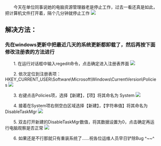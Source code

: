 　　今天在单位同事说她的电脑资源管理器老是停止工作，过去一看还真是如此，把计算机文件打开着，隔个几分钟就停止工作
<img src = 'https://img2020.cnblogs.com/blog/2034475/202012/2034475-20201208141308281-1965155116.png'>
　　

## 解决方法：

### 先在windows更新中把最近几天的系统更新都卸载了，然后再按下面修改注册表的方法进行

　　1. 在运行对话框中输入regedit命令，点击确定进入注册表界面
<img src = 'https://img2020.cnblogs.com/blog/2034475/202012/2034475-20201208141403833-663526148.png'>
　　

 　　2. 依次定位到注册表项：HKEY_CURRENT_USER\Software\Microsoft\Windows\CurrentVersion\Policies
<img src = 'https://img2020.cnblogs.com/blog/2034475/202012/2034475-20201208141545834-1138328548.png'>
 　　 

 　　3. 右键点击Policies项，选择【新建】，【项】将其命名为 System
<img src = 'https://img2020.cnblogs.com/blog/2034475/202012/2034475-20201208141638401-1972316773.png'>
　　

 　　4. 接着在System项右侧空白区域选择【新建】，【字符串值】将其命名为 DisableTaskMgr
<img src = 'https://img2020.cnblogs.com/blog/2034475/202012/2034475-20201208141718512-1776488831.png'>
　　

 　　5. 双击打开新建的DisableTaskMgr数值，将其数据设置为0，点击确定再运行电脑观察是否正常
<img src = 'https://img2020.cnblogs.com/blog/2034475/202012/2034475-20201208141750209-368407999.png'>
　　

　　6. 如果还是不行那就只有重装系统了……祝各位运维人员早日铲除Bug ^~~^